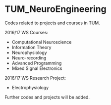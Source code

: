 # TUM_NeuroEngineering

Codes related to projects and courses in TUM.



2016/17 WS Courses:
  * Computational Neuroscience
  * Information Theory
  * Neurophysiology
  * Neuro-recording
  * Advanced Programming
  * Mixed Signal Electronics

2016/17 WS Research Project:
  * Electrophysiology
 
Further codes and projects will be added.
